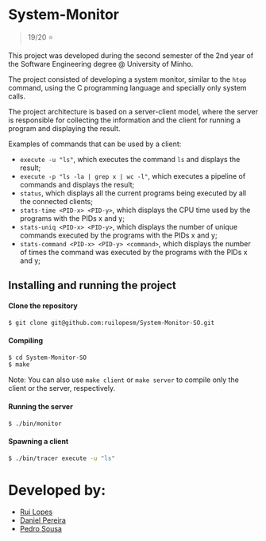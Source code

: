 # System-Monitor

> 19/20 :star:

This project was developed during the second semester of the 2nd year of the Software Engineering degree @ University of Minho.

The project consisted of developing a system monitor, similar to the `htop` command, using the C programming language and specially only system calls.

The project architecture is based on a server-client model, where the server is responsible for collecting the information and the client for running a program and displaying the result.

Examples of commands that can be used by a client:

- `execute -u "ls"`, which executes the command `ls` and displays the result;
- `execute -p "ls -la | grep x | wc -l"`, which executes a pipeline of commands and displays the result;
- `status`, which displays all the current programs being executed by all the connected clients;
- `stats-time <PID-x> <PID-y>`, which displays the CPU time used by the programs with the PIDs x and y;
- `stats-uniq <PID-x> <PID-y>`, which displays the number of unique commands executed by the programs with the PIDs x and y;
- `stats-command <PID-x> <PID-y> <command>`, which displays the number of times the command was executed by the programs with the PIDs x and y;

## Installing and running the project

#### Clone the repository

```bash
$ git clone git@github.com:ruilopesm/System-Monitor-SO.git
```

#### Compiling  
```bash
$ cd System-Monitor-SO
$ make
```

Note: You can also use `make client` or `make server` to compile only the client or the server, respectively.

#### Running the server
```bash
$ ./bin/monitor
```

#### Spawning a client
```bash
$ ./bin/tracer execute -u "ls"
```

# Developed by:
- [Rui Lopes](https://github.com/ruilopesm)
- [Daniel Pereira](https://github.com/danielsp45)
- [Pedro Sousa](https://github.com/Pdf0)
